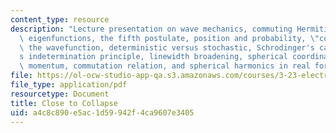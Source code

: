 ```yaml
---
content_type: resource
description: "Lecture presentation on wave mechanics, commuting Hermitian operators,\
  \ eigenfunctions, the fifth postulate, position and probability, \"collapse\" of\
  \ the wavefunction, deterministic versus stochastic, Schrodinger's cat, Heisenberg\u2019\
  s indetermination principle, linewidth broadening, spherical coordinates, angular\
  \ momentum, commutation relation, and spherical harmonics in real form."
file: https://ol-ocw-studio-app-qa.s3.amazonaws.com/courses/3-23-electrical-optical-and-magnetic-properties-of-materials-fall-2007/a4c8c890e5ac1d59942f4ca9607e3405_clean4.pdf
file_type: application/pdf
resourcetype: Document
title: Close to Collapse
uid: a4c8c890-e5ac-1d59-942f-4ca9607e3405
---
```

